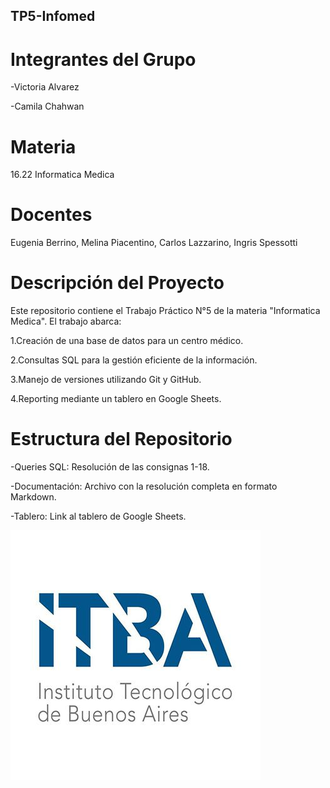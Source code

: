 ## TP5-Infomed

# Integrantes del Grupo

-Victoria Alvarez

-Camila Chahwan

# Materia

16.22 Informatica Medica

# Docentes

Eugenia Berrino,
Melina Piacentino,
Carlos Lazzarino,
Ingris Spessotti

# Descripción del Proyecto

Este repositorio contiene el Trabajo Práctico N°5 de la materia "Informatica Medica". El trabajo abarca:

1.Creación de una base de datos para un centro médico.

2.Consultas SQL para la gestión eficiente de la información.

3.Manejo de versiones utilizando Git y GitHub.

4.Reporting mediante un tablero en Google Sheets.

# Estructura del Repositorio

-Queries SQL: Resolución de las consignas 1-18.

-Documentación: Archivo con la resolución completa en formato Markdown.

-Tablero: Link al tablero de Google Sheets.

![Logo ITBA](logoitba.jpg)
